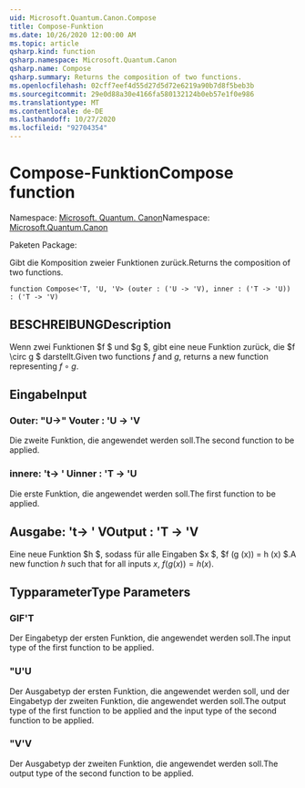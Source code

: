 ```yaml
---
uid: Microsoft.Quantum.Canon.Compose
title: Compose-Funktion
ms.date: 10/26/2020 12:00:00 AM
ms.topic: article
qsharp.kind: function
qsharp.namespace: Microsoft.Quantum.Canon
qsharp.name: Compose
qsharp.summary: Returns the composition of two functions.
ms.openlocfilehash: 02cff7eef4d55d27d5d72e6219a90b7d8f5beb3b
ms.sourcegitcommit: 29e0d88a30e4166fa580132124b0eb57e1f0e986
ms.translationtype: MT
ms.contentlocale: de-DE
ms.lasthandoff: 10/27/2020
ms.locfileid: "92704354"
---
```

# <a name="compose-function"></a><span data-ttu-id="fc393-102">Compose-Funktion</span><span class="sxs-lookup"><span data-stu-id="fc393-102">Compose function</span></span>

<span data-ttu-id="fc393-103">Namespace: [Microsoft. Quantum. Canon](xref:Microsoft.Quantum.Canon)</span><span class="sxs-lookup"><span data-stu-id="fc393-103">Namespace: [Microsoft.Quantum.Canon](xref:Microsoft.Quantum.Canon)</span></span>

<span data-ttu-id="fc393-104">Paketen [](https://nuget.org/packages/)</span><span class="sxs-lookup"><span data-stu-id="fc393-104">Package: [](https://nuget.org/packages/)</span></span>


<span data-ttu-id="fc393-105">Gibt die Komposition zweier Funktionen zurück.</span><span class="sxs-lookup"><span data-stu-id="fc393-105">Returns the composition of two functions.</span></span>

```qsharp
function Compose<'T, 'U, 'V> (outer : ('U -> 'V), inner : ('T -> 'U)) : ('T -> 'V)
```


## <a name="description"></a><span data-ttu-id="fc393-106">BESCHREIBUNG</span><span class="sxs-lookup"><span data-stu-id="fc393-106">Description</span></span>

<span data-ttu-id="fc393-107">Wenn zwei Funktionen $f $ und $g $, gibt eine neue Funktion zurück, die $f \circ g $ darstellt.</span><span class="sxs-lookup"><span data-stu-id="fc393-107">Given two functions $f$ and $g$, returns a new function representing $f \circ g$.</span></span>

## <a name="input"></a><span data-ttu-id="fc393-108">Eingabe</span><span class="sxs-lookup"><span data-stu-id="fc393-108">Input</span></span>

### <a name="outer--u---v"></a><span data-ttu-id="fc393-109">Outer: "U->" V</span><span class="sxs-lookup"><span data-stu-id="fc393-109">outer : 'U -> 'V</span></span>

<span data-ttu-id="fc393-110">Die zweite Funktion, die angewendet werden soll.</span><span class="sxs-lookup"><span data-stu-id="fc393-110">The second function to be applied.</span></span>


### <a name="inner--t---u"></a><span data-ttu-id="fc393-111">innere: 't-> ' U</span><span class="sxs-lookup"><span data-stu-id="fc393-111">inner : 'T -> 'U</span></span>

<span data-ttu-id="fc393-112">Die erste Funktion, die angewendet werden soll.</span><span class="sxs-lookup"><span data-stu-id="fc393-112">The first function to be applied.</span></span>



## <a name="output--t---v"></a><span data-ttu-id="fc393-113">Ausgabe: 't-> ' V</span><span class="sxs-lookup"><span data-stu-id="fc393-113">Output : 'T -> 'V</span></span>

<span data-ttu-id="fc393-114">Eine neue Funktion $h $, sodass für alle Eingaben $x $, $f (g (x)) = h (x) $.</span><span class="sxs-lookup"><span data-stu-id="fc393-114">A new function $h$ such that for all inputs $x$, $f(g(x)) = h(x)$.</span></span>

## <a name="type-parameters"></a><span data-ttu-id="fc393-115">Typparameter</span><span class="sxs-lookup"><span data-stu-id="fc393-115">Type Parameters</span></span>

### <a name="t"></a><span data-ttu-id="fc393-116">GIF</span><span class="sxs-lookup"><span data-stu-id="fc393-116">'T</span></span>

<span data-ttu-id="fc393-117">Der Eingabetyp der ersten Funktion, die angewendet werden soll.</span><span class="sxs-lookup"><span data-stu-id="fc393-117">The input type of the first function to be applied.</span></span>
### <a name="u"></a><span data-ttu-id="fc393-118">"U</span><span class="sxs-lookup"><span data-stu-id="fc393-118">'U</span></span>

<span data-ttu-id="fc393-119">Der Ausgabetyp der ersten Funktion, die angewendet werden soll, und der Eingabetyp der zweiten Funktion, die angewendet werden soll.</span><span class="sxs-lookup"><span data-stu-id="fc393-119">The output type of the first function to be applied and the input type of the second function to be applied.</span></span>
### <a name="v"></a><span data-ttu-id="fc393-120">"V</span><span class="sxs-lookup"><span data-stu-id="fc393-120">'V</span></span>

<span data-ttu-id="fc393-121">Der Ausgabetyp der zweiten Funktion, die angewendet werden soll.</span><span class="sxs-lookup"><span data-stu-id="fc393-121">The output type of the second function to be applied.</span></span>